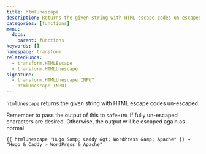 ```yaml
---
title: htmlUnescape
description: Returns the given string with HTML escape codes un-escaped.
categories: [functions]
menu:
  docs:
    parent: functions
keywords: []
namespace: transform
relatedFuncs:
  - transform.HTMLEscape
  - transform.HTMLUnescape
signature:
  - transform.HTMLUnescape INPUT
  - htmlUnescape INPUT
---
```


`htmlUnescape` returns the given string with HTML escape codes un-escaped.

Remember to pass the output of this to `safeHTML` if fully un-escaped characters are desired. Otherwise, the output will be escaped again as normal.

```go-html-template
{{ htmlUnescape "Hugo &amp; Caddy &gt; WordPress &amp; Apache" }} → "Hugo & Caddy > WordPress & Apache"
```
